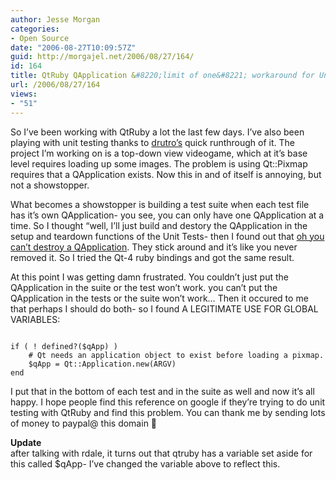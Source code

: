 ```yaml
---
author: Jesse Morgan
categories:
- Open Source
date: "2006-08-27T10:09:57Z"
guid: http://morgajel.net/2006/08/27/164/
id: 164
title: QtRuby QApplication &#8220;limit of one&#8221; workaround for Unit Testing
url: /2006/08/27/164
views:
- "51"
---
```


So I’ve been working with QtRuby a lot the last few days. I’ve also been playing with unit testing thanks to [drutro’s](http://morgajel.com/images/drutro.jpg) quick runthrough of it. The project I’m working on is a top-down view videogame, which at it’s base level requires loading up some images. The problem is using Qt::Pixmap requires that a QApplication exists. Now this in and of itself is annoying, but not a showstopper.

What becomes a showstopper is building a test suite when each test file has it’s own QApplication- you see, you can only have one QApplication at a time. So I thought “well, I’ll just build and destory the QApplication in the setup and teardown functions of the Unit Tests- then I found out that [oh you can’t destroy a QApplication](http://lists.kde.org/?l=pykde&m=114658756411698&w=3). They stick around and it’s like you never removed it. So I tried the Qt-4 ruby bindings and got the same result.

At this point I was getting damn frustrated. You couldn’t just put the QApplication in the suite or the test won’t work. you can’t put the QApplication in the tests or the suite won’t work… Then it occured to me that perhaps I should do both- so I found A LEGITIMATE USE FOR GLOBAL VARIABLES:

```

if ( ! defined?($qApp) )
    # Qt needs an application object to exist before loading a pixmap.
    $qApp = Qt::Application.new(ARGV)
end
```

I put that in the bottom of each test and in the suite as well and now it’s all happy. I hope people find this reference on google if they’re trying to do unit testing with QtRuby and find this problem. You can thank me by sending lots of money to paypal@ this domain 🙂

**Update**  
after talking with rdale, it turns out that qtruby has a variable set aside for this called $qApp- I’ve changed the variable above to reflect this.